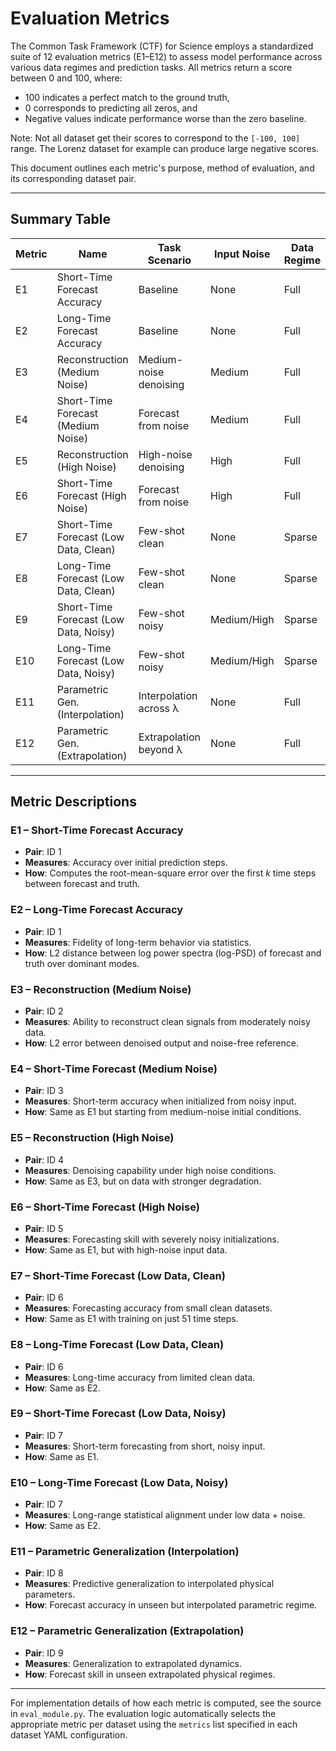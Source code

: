 # Evaluation Metrics

The Common Task Framework (CTF) for Science employs a standardized suite of 12 evaluation metrics (E1–E12) to assess model performance across various data regimes and prediction tasks. All metrics return a score between 0 and 100, where:

* 100 indicates a perfect match to the ground truth,
* 0 corresponds to predicting all zeros, and
* Negative values indicate performance worse than the zero baseline.

Note: Not all dataset get their scores to correspond to the `[-100, 100]` range. The Lorenz dataset for example can produce large negative scores.

This document outlines each metric's purpose, method of evaluation, and its corresponding dataset pair.

---
## Summary Table

| Metric | Name                                  | Task Scenario          | Input Noise | Data Regime | Forecast Type | Dataset Pair ID |
| ------ | ------------------------------------- | ---------------------- | ----------- | ----------- | ------------- | --------------- |
| E1     | Short-Time Forecast Accuracy          | Baseline               | None        | Full        | Short-term    | 1               |
| E2     | Long-Time Forecast Accuracy           | Baseline               | None        | Full        | Long-term     | 1               |
| E3     | Reconstruction (Medium Noise)         | Medium-noise denoising | Medium      | Full        | N/A           | 2               |
| E4     | Short-Time Forecast (Medium Noise)    | Forecast from noise    | Medium      | Full        | Short-term    | 3               |
| E5     | Reconstruction (High Noise)           | High-noise denoising   | High        | Full        | N/A           | 4               |
| E6     | Short-Time Forecast (High Noise)      | Forecast from noise    | High        | Full        | Short-term    | 5               |
| E7     | Short-Time Forecast (Low Data, Clean) | Few-shot clean         | None        | Sparse      | Short-term    | 6               |
| E8     | Long-Time Forecast (Low Data, Clean)  | Few-shot clean         | None        | Sparse      | Long-term     | 6               |
| E9     | Short-Time Forecast (Low Data, Noisy) | Few-shot noisy         | Medium/High | Sparse      | Short-term    | 7               |
| E10    | Long-Time Forecast (Low Data, Noisy)  | Few-shot noisy         | Medium/High | Sparse      | Long-term     | 7               |
| E11    | Parametric Gen. (Interpolation)       | Interpolation across λ | None        | Full        | Short-term    | 8               |
| E12    | Parametric Gen. (Extrapolation)       | Extrapolation beyond λ | None        | Full        | Short-term    | 9               |


---

## Metric Descriptions

### **E1 – Short-Time Forecast Accuracy**

* **Pair**: ID 1
* **Measures**: Accuracy over initial prediction steps.
* **How**: Computes the root-mean-square error over the first *k* time steps between forecast and truth.

### **E2 – Long-Time Forecast Accuracy**

* **Pair**: ID 1
* **Measures**: Fidelity of long-term behavior via statistics.
* **How**: L2 distance between log power spectra (log-PSD) of forecast and truth over dominant modes.

### **E3 – Reconstruction (Medium Noise)**

* **Pair**: ID 2
* **Measures**: Ability to reconstruct clean signals from moderately noisy data.
* **How**: L2 error between denoised output and noise-free reference.

### **E4 – Short-Time Forecast (Medium Noise)**

* **Pair**: ID 3
* **Measures**: Short-term accuracy when initialized from noisy input.
* **How**: Same as E1 but starting from medium-noise initial conditions.

### **E5 – Reconstruction (High Noise)**

* **Pair**: ID 4
* **Measures**: Denoising capability under high noise conditions.
* **How**: Same as E3, but on data with stronger degradation.

### **E6 – Short-Time Forecast (High Noise)**

* **Pair**: ID 5
* **Measures**: Forecasting skill with severely noisy initializations.
* **How**: Same as E1, but with high-noise input data.

### **E7 – Short-Time Forecast (Low Data, Clean)**

* **Pair**: ID 6
* **Measures**: Forecasting accuracy from small clean datasets.
* **How**: Same as E1 with training on just 51 time steps.

### **E8 – Long-Time Forecast (Low Data, Clean)**

* **Pair**: ID 6
* **Measures**: Long-time accuracy from limited clean data.
* **How**: Same as E2.

### **E9 – Short-Time Forecast (Low Data, Noisy)**

* **Pair**: ID 7
* **Measures**: Short-term forecasting from short, noisy input.
* **How**: Same as E1.

### **E10 – Long-Time Forecast (Low Data, Noisy)**

* **Pair**: ID 7
* **Measures**: Long-range statistical alignment under low data + noise.
* **How**: Same as E2.

### **E11 – Parametric Generalization (Interpolation)**

* **Pair**: ID 8
* **Measures**: Predictive generalization to interpolated physical parameters.
* **How**: Forecast accuracy in unseen but interpolated parametric regime.

### **E12 – Parametric Generalization (Extrapolation)**

* **Pair**: ID 9
* **Measures**: Generalization to extrapolated dynamics.
* **How**: Forecast skill in unseen extrapolated physical regimes.

---

For implementation details of how each metric is computed, see the source in `eval_module.py`. The evaluation logic automatically selects the appropriate metric per dataset using the `metrics` list specified in each dataset YAML configuration.
